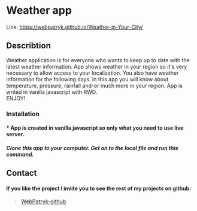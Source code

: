 # Weather app

Link: https://webpatryk.github.io/Weather-in-Your-City/

## Describtion

Weather application is for everyone who wants to keep up to date with the latest weather information. App shows weather in your region so it's very necessary to allow  access to your localization. You also have weather information for the following days. In this app you will know about temperature, pressure, rainfall and-or much more in your region. App is writed in vanilla javascript with RWD. \
ENJOY!.                      


### Installation 


#### * App is created in vanilla javascript so only what you need to use live server.

##### Clone this app to your computer. Get on to the local file and run this command.




## Contact

#### If you like the project I invite you to see the rest of my projects on github:

> [WebPatryk-github](https://github.com/WebPatryk)
